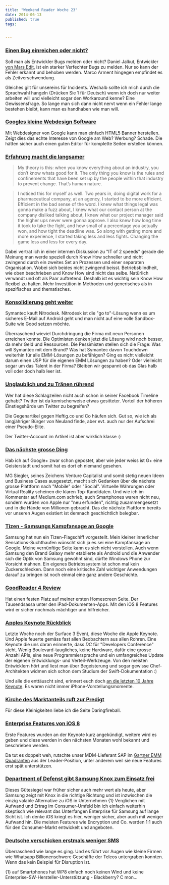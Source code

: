 ```yaml
---
title: "Weekend Reader Woche 23"
date: 2014-06-13
published: true
tags: 


---
```



### [Einen Bug einreichen oder nicht?](http://bitsplitting.org/2014/05/27/file-a-bug/)

Soll man als Entwickler Bugs melden oder nicht? Daniel Jalkut, Entwickler [von Mars Edit](http://www.red-sweater.com), ist ein starker Verfechter Bugs zu melden. Nur so kann der Fehler erkannt und behoben werden. Marco Arment hingegen empfindet es als Zeitverschwendung. 

Gleiches gilt für unsereins für Incidents. Weshalb sollte ich mich durch die Sprachwahl hangeln (Drücken Sie 1 für Deutsch) wenn ich doch nur weiter arbeiten will und vielleicht sogar den Workaround kenne? Eine Gewissensfrage. So lange man sich dann nicht nervt wenn ein Fehler lange bestehen bleibt, kann man es handhaben wie man will. 

### [Googles kleine Webdesign Software](https://www.google.com/webdesigner/)

Mit Webdesigner von Google kann man einfach HTML5 Banner herstellen. Zeigt dies das echte Interesse von Google am Web? Werbung? Schade. Die hätten sicher auch einen guten Editor für komplette Seiten erstellen können. 

### [Erfahrung macht die langsamer](https://medium.com/design-ux/experience-slows-you-down-9b25a4153669)

>My theory is this: when you know everything about an industry, you don’t know whats good for it. The only thing you know is the rules and confinements that have been set up by the people within that industry to prevent change. That’s human nature.

>I noticed this for myself as well. Two years in, doing digital work for a pharmaceutical company, at an agency, I started to be more efficient. Efficient in the bad sense of the word. I knew what things legal was gonna make a fuzz about, I knew what our contact person at the company disliked talking about, I knew what our project manager said the higher ups never were gonna approve. I also knew how long time it took to take the fight, and how small of a percentage you actually won, and how tight the deadline was. So along with getting more and more experience, I started taking less and less fights. Changing the game less and less for every day.

Dabei vertrat ich in einer internen Diskussion zu "IT of 2 speeds" gerade die Meinung man werde speziell durch Know How schneller und nicht zwingend durch ein zweites Set an Prozessen und einer separaten Organisation. Wobei sich beides nicht zwingend beisst. Betriebsblindheit, wie oben beschrieben und Know How sind nicht das selbe. Natürlich verwandt und oft als Paar auftretend. Deshalb ist es wichtig sein Know How flexibel zu halten. Mehr Investition in Methoden und generisches als in spezifisches und thematisches. 

### [Konsolidierung geht weiter](http://www.pcworld.com/article/2248060/symantec-acquires-nitrodesk-for-email-security-on-android.html)

Symantec kauft Nitrodesk. Nitrodesk ist die "go to"-Lösung wenn es um sicheres E-Mail auf Android geht und man nicht auf eine volle Sandbox-Suite wie Good setzen möchte. 

Überraschend wieviel Durchdringung die Firma mit neun Personen erreichen konnte. Die Optimisten denken jetzt die Lösung wird noch besser, da mehr Geld und Ressourcen. Die Pessimisten stellen sich die Frage: Was will Symantec mit dem Brand? Was hat Symantec davon Touchdown weiterhin für alle EMM-Lösungen zu befähigen? Ging es nicht vielleicht darum einen USP für die eigenen EMM Lösungen zu haben? Oder vielleicht sogar um das Talent in der Firma? Bleiben wir gespannt ob das Glas halb voll oder doch halb leer ist.

### [Unglaublich und zu Tränen rührend](http://www.blogwerk.com/2014/06/05/du-dachtest-jede-headline-sei-einen-klick-wert-aber-du-wirst-nicht-glauben-koennen-wie-es-in-wirklichkeit-ist/)

Wer hat diese Schlagzeilen nicht auch schon in seiner Facebook Timeline gehabt? Twitter ist da komischerweise etwas gesitteter. Vorteil der höheren Einstiegshürde um Twitter zu begreifen?

Die Gegenartikel gegen Heftig.co und Co häufen sich. Gut so, wie ich als langjähriger Bürger von Neuland finde, aber evt. auch nur der Aufschrei einer Pseudo-Elite. 

Der Twitter-Account im Artikel ist aber wirklich klasse :) 

### [Das nächste grosse Ding](https://medium.com/five-hundred-words/the-race-to-the-next-platform-is-on-bd67a40b01a8)

Hab ich auf Google+ zwar schon gepostet, aber wie jeder weiss ist G+ eine Geisterstadt und somit hat es dort eh niemand gesehen. 

MG Siegler, seines Zeichens Venture Capitalist und somit stetig neuen Ideen und Business Cases ausgesetzt, macht sich Gedanken über die nächste grosse Plattform nach "Mobile" oder "Social". Virtuelle Währungen oder Virtual Reality scheinen die klaren Top-Kandidaten. Und wie ich im Kommentar auf Medium.com schrieb, auch Smartphones waren nicht neu, sondern wurden von Apple nur "neu erfunden", richtig zusammengesetzt und in die Hände von Millionen gebracht. Das die nächste Plattform bereits vor unseren Augen existiert ist demnach geschichtlich belegbar. 

### [Tizen - Samsungs Kampfansage an Google](http://www.forbes.com/sites/gordonkelly/2014/06/02/the-master-plan-why-samsung-is-ditching-android/)

Samsung hat nun ein Tizen-Flagschiff vorgestellt. Mein kleiner innerlicher Sensations-Suchthaufen wünscht sich ja es sei eine Kampfansage an Google. Meine vernünftige Seite kann es sich nicht vorstellen. Auch wenn Samsung den Brand Galaxy mehr etablierte als Android und die Anwender sich die Optik von Samsung gewöhnt sind, dürfte Windows Phone zur Vorsicht mahnen. Ein eigenes Betriebssystem ist schon mal kein Zuckerschlecken. Dann noch eine kritische Zahl wichtiger Anwendungen darauf zu bringen ist noch einmal eine ganz andere Geschichte. 

### [GoodReader 4 Review](http://ipadinsight.com/ipad-app-reviews/goodreader-4-review-the-ipad-utility-belt/)

Hat einen festen Platz auf meiner ersten Homescreen Seite. Der Tausendsassa unter den iPad-Dokumenten-Apps. Mit den iOS 8 Features wird er sicher nochmals mächtiger und hilfreicher. 

### [Apples Keynote Rückblick](http://techcrunch.com/2014/06/02/apples-delivers-developer-fanservice/)

Letzte Woche noch der Surface 3 Event, diese Woche die Apple Keynote. Und Apple feuerte gemäss fast allen Beobachtern aus allen Rohren. Eine Keynote die uns daran erinnerte, dass *DC* für "Developers Conference" steht. Wenig Boulevard-taugliches, keine Hardware, dafür eine grosse Anzahl APIs, eine neue Programmiersprache und ein umfangreiches Update der eigenen Entwicklungs- und Verteil-Werkzeuge. Von den meisten Entwicklern hört und liest man über Begeisterung und sogar gewisse Chef-Architekten widmen sich schon dem Studium der Swift-Dokumentation :) 

Und alle die enttäuscht sind, erinnert euch doch [an die letzten 10 Jahre Keynote](http://www.technologizer.com/2014/06/01/wwdc/). Es waren nicht immer iPhone-Vorstellungsmomente. 

### [Kirche des Marktanteils ruft zur Predigt](http://daringfireball.net/linked/2014/05/31/iphone-cray)

Für diese Kleinigkeiten liebe ich die Seite Daringfireball. 

### [Enterprise Features von iOS 8](http://www.enterpriseios.com/story/2014/06/02/iOS_8_Brings_Significant_New_Enterprise_Features_Heres_a_Summary)

Erste Features wurden an der Keynote kurz angekündigt, weitere wird es geben und diese werden in den nächsten Monaten wohl bekannt und beschrieben werden. 

Da tut es doppelt weh, rutschte unser MDM-Lieferant SAP im [Gartner EMM Quadranten](http://mobilityjourney.com/2014/06/05/gartner-emm-enterprise-mobility-management-mdm-magic-quadrant-2014/) aus der Leader-Position, unter anderem weil sie neue Features erst spät unterstützen. 

### [Department of Defenst gibt Samsung Knox zum Einsatz frei](http://www.androidcentral.com/us-department-defense-gives-approval-samsung-knox-devices)

Dieses Gütesiegel war früher sicher auch mehr wert als heute, aber Samsung zeigt mit Knox in die richtige Richtung und ist inzwischen die einzig valable Alternative zu iOS in Unternehmen {1} Verglichen mit Aufwand und Ertrag im Consumer-Umfeld bin ich einfach weiterhin skeptisch wie relevant das Unterfangen Enterprise für Samsung auf lange Sicht ist. Ich denke iOS kriegt es hier, weniger sicher, aber auch mit weniger Aufwand hin. Die meisten Features wie Encryption und Co. werden 1:1 auch für den Consumer-Markt entwickelt und angeboten. 

### [Deutsche verschicken erstmals weniger SMS](http://www.mobile-zeitgeist.com/2014/06/02/zahl-der-sms-erstmals-gesunken/)

Überraschend wie lange es ging. Und es führt vor Augen wie kleine Firmen wie Whatsapp Billionenschwere Geschäfte der Telcos untergraben konnten. Wenn das kein Beispiel für Disruption ist. 





{1} auf Smartphones hat WP8 einfach noch keinen Wind und keine Enterprise-SW-Hersteller-Unterstützung - Blackberry? C mon...